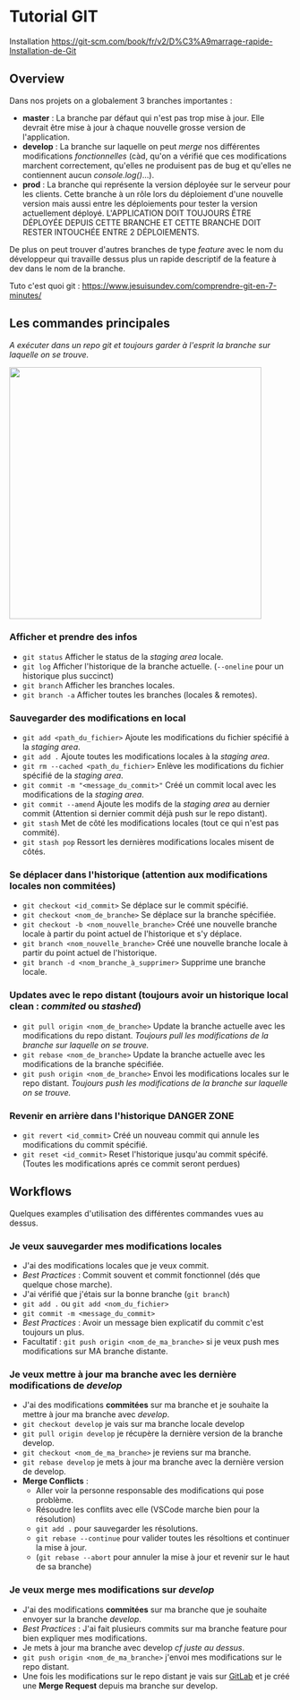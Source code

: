 # Tutorial GIT

Installation <https://git-scm.com/book/fr/v2/D%C3%A9marrage-rapide-Installation-de-Git>

## Overview

Dans nos projets on a globalement 3 branches importantes :

- **master** : La branche par défaut qui n'est pas trop mise à jour. Elle devrait être mise à jour à chaque nouvelle grosse version de l'application.
- **develop** : La branche sur laquelle on peut *merge* nos différentes modifications *fonctionnelles* (càd, qu'on a vérifié que ces modifications marchent correctement, qu'elles ne produisent pas de bug et qu'elles ne contiennent aucun *console.log()*...).
- **prod** : La branche qui représente la version déployée sur le serveur pour les clients. Cette branche à un rôle lors du déploiement d'une nouvelle version mais aussi entre les déploiements pour tester la version actuellement déployé. L'APPLICATION DOIT TOUJOURS ÊTRE DÉPLOYÉE DEPUIS CETTE BRANCHE ET CETTE BRANCHE DOIT RESTER INTOUCHÉE ENTRE 2 DÉPLOIEMENTS.

De plus on peut trouver d'autres branches de type *feature* avec le nom du développeur qui travaille  dessus plus un rapide descriptif de la feature à dev dans le nom de la branche.

Tuto c'est quoi git : <https://www.jesuisundev.com/comprendre-git-en-7-minutes/>

## Les commandes principales

*A exécuter dans un repo git et toujours garder à l'esprit la branche sur laquelle on se trouve.*

<img style="height: 450px;" src="https://i.imgur.com/NhDEXzN.jpg"/>

### Afficher et prendre des infos

- `git status` Afficher le status de la *staging area* locale.
- `git log` Afficher l'historique de la branche actuelle. (`--oneline` pour un historique plus succinct)
- `git branch` Afficher les branches locales.
- `git branch -a` Afficher toutes les branches (locales & remotes).

### Sauvegarder des modifications en local

- `git add <path_du_fichier>` Ajoute les modifications du fichier spécifié à la *staging area*.
- `git add .` Ajoute toutes les modifications locales à la *staging area*.
- `git rm --cached <path_du_fichier>` Enlève les modifications du fichier spécifié de la *staging area*.
- `git commit -m "<message_du_commit>"` Créé un commit local avec les modifications de la *staging area*.
- `git commit --amend` Ajoute les modifs de la *staging area* au dernier commit (Attention si dernier commit déjà push sur le repo distant).
- `git stash` Met de côté les modifications locales (tout ce qui n'est pas commité).
- `git stash pop` Ressort les dernières modifications locales misent de côtés.

### Se déplacer dans l'historique (attention aux modifications locales non commitées)

- `git checkout <id_commit>` Se déplace sur le commit spécifié.
- `git checkout <nom_de_branche>` Se déplace sur la branche spécifiée.
- `git checkout -b <nom_nouvelle_branche>` Créé une nouvelle branche locale à partir du point actuel de l'historique et s'y déplace.
- `git branch <nom_nouvelle_branche>` Créé une nouvelle branche locale à partir du point actuel de l'historique.
- `git branch -d <nom_branche_à_supprimer>` Supprime une branche locale.

### Updates avec le repo distant (toujours avoir un historique local clean : *commited* ou *stashed*)

- `git pull origin <nom_de_branche>` Update la branche actuelle avec les modifications du repo distant. *Toujours pull les modifications de la branche sur laquelle on se trouve.*
- `git rebase <nom_de_branche>` Update la branche actuelle avec les modifications de la branche spécifiée.
- `git push origin <nom_de_branche>` Envoi les modifications locales sur le repo distant. *Toujours push les modifications de la branche sur laquelle on se trouve.*

### Revenir en arrière dans l'historique DANGER ZONE

- `git revert <id_commit>` Créé un nouveau commit qui annule les modifications du commit spécifié.
- `git reset <id_commit>` Reset l'historique jusqu'au commit spécifé. (Toutes les modifications aprés ce commit seront perdues)

## Workflows

Quelques examples d'utilisation des différentes commandes vues au dessus.

### Je veux sauvegarder mes modifications locales

- J'ai des modifications locales que je veux commit.
- *Best Practices* : Commit souvent et commit fonctionnel (dés que quelque chose marche).
- J'ai vérifié que j'étais sur la bonne branche (`git branch`)
- `git add .` ou `git add <nom_du_fichier>`
- `git commit -m <message_du_commit>`
- *Best Practices* : Avoir un message bien explicatif du commit c'est toujours un plus.
- Facultatif : `git push origin <nom_de_ma_branche>` si je veux push mes modifications sur MA branche distante.

### Je veux mettre à jour ma branche avec les dernière modifications de *develop*

- J'ai des modifications **commitées** sur ma branche et je souhaite la mettre à jour ma branche avec *develop*.
- `git checkout develop` je vais sur ma branche locale develop
- `git pull origin develop` je récupère la dernière version de la branche develop.
- `git checkout <nom_de_ma_branche>` je reviens sur ma branche.
- `git rebase develop` je mets à jour ma branche avec la dernière version de develop.
- **Merge Conflicts** :
    - Aller voir la personne responsable des modifications qui pose problème.
    - Résoudre les conflits avec elle (VSCode marche bien pour la résolution)
    - `git add .` pour sauvegarder les résolutions.
    - `git rebase --continue` pour valider toutes les résoltions et continuer la mise à jour.
    - (`git rebase --abort` pour annuler la mise à jour et revenir sur le haut de sa branche)

### Je veux merge mes modifications sur *develop*

- J'ai des modifications **commitées** sur ma branche que je souhaite envoyer sur la branche *develop*.
- *Best Practices* : J'ai fait plusieurs commits sur ma branche feature pour bien expliquer mes modifications.
- Je mets à jour ma branche avec develop *cf juste au dessus*.
- `git push origin <nom_de_ma_branche>` j'envoi mes modifications sur le repo distant.
- Une fois les modifications sur le repo distant je vais sur [GitLab](https://gitlab.com/) et je créé une **Merge Request** depuis ma branche sur develop.